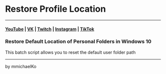 # Restore Profile Location
***
#### [YouTube](https://YouTube.com/mmichaelKo) | [VK](https://VK.com/id180544766) | [Twitch](https://Twitch.tv/mmichaelKo) | [Instagram](https://Instagram.com/mmichaelKo) | [TikTok](https://TikTok.com/@mmichaelko)
### Restore Default Location of Personal Folders in Windows 10

This batch script allows you to reset the default user folder path
***
by mmichaelKo
